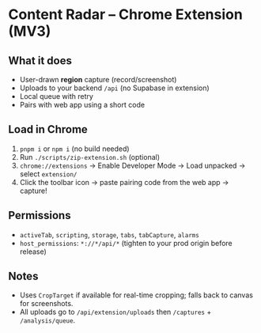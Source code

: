# Content Radar – Chrome Extension (MV3)

## What it does
- User-drawn **region** capture (record/screenshot)
- Uploads to your backend `/api` (no Supabase in extension)
- Local queue with retry
- Pairs with web app using a short code

## Load in Chrome
1. `pnpm i` or `npm i` (no build needed)
2. Run `./scripts/zip-extension.sh` (optional)
3. `chrome://extensions` → Enable Developer Mode → Load unpacked → select `extension/`
4. Click the toolbar icon → paste pairing code from the web app → capture!

## Permissions
- `activeTab`, `scripting`, `storage`, `tabs`, `tabCapture`, `alarms`
- `host_permissions`: `*://*/api/*` (tighten to your prod origin before release)

## Notes
- Uses `CropTarget` if available for real-time cropping; falls back to canvas for screenshots.
- All uploads go to `/api/extension/uploads` then `/captures` + `/analysis/queue`.